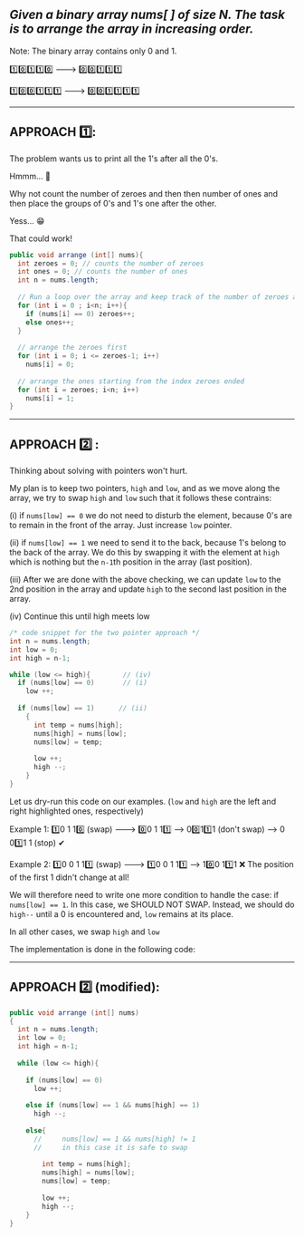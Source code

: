 ## *Given a binary array nums[  ] of size N. The task is to arrange the array in increasing order.*
Note: The binary array contains only 0  and 1.

1️⃣0️⃣1️⃣1️⃣0️⃣ ---> 0️⃣0️⃣1️⃣1️⃣1️⃣ 

1️⃣0️⃣0️⃣1️⃣1️⃣1️⃣ ---> 0️⃣0️⃣1️⃣1️⃣1️⃣1️⃣
___
## APPROACH 1️⃣:
The problem wants us to print all the 1's after all the 0's.

Hmmm... 🤔

Why not count the number of zeroes and then then number of ones and then place the groups of 0's and 1's one after the other.

Yess... 😁

That could work!

``` Java
public void arrange (int[] nums){
  int zeroes = 0; // counts the number of zeroes
  int ones = 0; // counts the number of ones
  int n = nums.length;
  
  // Run a loop over the array and keep track of the number of zeroes and ones
  for (int i = 0 ; i<n; i++){
    if (nums[i] == 0) zeroes++;
    else ones++;
  }
  
  // arrange the zeroes first
  for (int i = 0; i <= zeroes-1; i++)
    nums[i] = 0;
    
  // arrange the ones starting from the index zeroes ended
  for (int i = zeroes; i<n; i++)
    nums[i] = 1;
}
```
___
## APPROACH 2️⃣ :

Thinking about solving with pointers won't hurt. 

My plan is to keep two pointers, ``high`` and ``low``, and as we move along the array, we try to swap ``high`` and ``low`` such that it follows these contrains: 

  (i) if ``nums[low] == 0`` we do not need to disturb the element, because 0's are to remain in the front of the array. Just increase ``low`` pointer.
  
  (ii) if ``nums[low] == 1`` we need to send it to the back, because 1's belong to the back of the array. We do this by swapping it with the element at ``high`` which is nothing 
but the ``n-1``th position in the array (last position).

  (iii) After we are done with the above checking, we can update ``low`` to the 2nd position in the array and update ``high`` to the second last position in the array.
  
  (iv) Continue this until high meets low
  
  ```Java
  /* code snippet for the two pointer approach */
  int n = nums.length;
  int low = 0;
  int high = n-1;
  
  while (low <= high){        // (iv)
    if (nums[low] == 0)       // (i)
      low ++;
      
    if (nums[low] == 1)      // (ii)
      {
        int temp = nums[high];
        nums[high] = nums[low];
        nums[low] = temp;
        
        low ++;
        high --;
      }
  }
  ```
  
  Let us dry-run this code on our examples. (``low`` and ``high`` are the left and right highlighted ones, respectively)
  
 Example 1:  1️⃣0 1 10️⃣ (swap) ---> 0️⃣0 1 11️⃣ --> 00️⃣11️⃣1 (don't swap) --> 0 01️⃣1 1 (stop) ✔
 
 Example 2:  1️⃣0 0 1 11️⃣ (swap) ---> 1️⃣0 0 1 11️⃣ --> 10️⃣0 11️⃣1 ❌ The position of the first 1 didn't change at all!
 
 We will therefore need to write one more condition to handle the case: if ``nums[low] == 1``. In this case, we SHOULD NOT SWAP. 
 Instead, we should do `high--` until a 0 is encountered and, 
 `low` remains at its place. 
 
 In all other cases, we swap ``high`` and ``low``
 
 The implementation is done in the following code:
  
___


## APPROACH 2️⃣ (modified):
``` Java
public void arrange (int[] nums)
{
  int n = nums.length;
  int low = 0;
  int high = n-1;
  
  while (low <= high){
    
    if (nums[low] == 0)
      low ++;
     
    else if (nums[low] == 1 && nums[high] == 1)
      high --;
      
    else{
      //     nums[low] == 1 && nums[high] != 1
      //     in this case it is safe to swap
      
        int temp = nums[high];
        nums[high] = nums[low];
        nums[low] = temp;
        
        low ++;
        high --;
    }
}
```

